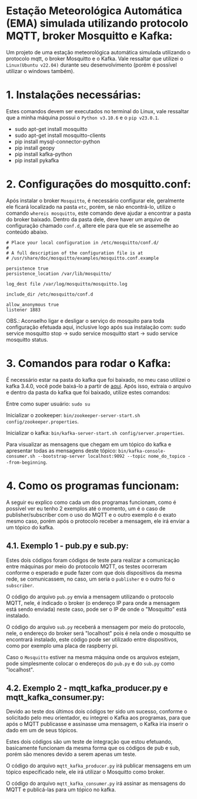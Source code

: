 # Estação Meteorológica Automática (EMA) simulada utilizando protocolo MQTT, broker Mosquitto e Kafka:
Um projeto de uma estação meteorológica automática simulada utilizando o protocolo mqtt, o broker Mosquitto e o Kafka. Vale ressaltar que utilizei o ```Linux(Ubuntu v22.04)``` durante seu desenvolvimento (porém é possível utilizar o windows também).

# 1. Instalações necessárias:
Estes comandos devem ser executados no terminal do Linux, vale ressaltar que a minha máquina possui o ```Python v3.10.6``` e o ```pip v23.0.1```.
- sudo apt-get install mosquitto
- sudo apt-get install mosquitto-clients
- pip install mysql-connector-python
- pip install geopy
- pip install kafka-python
- pip install pykafka

# 2. Configurações do mosquitto.conf:
Após instalar o broker ```Mosquitto```, é necessário configurar ele, geralmente ele ficará localizado na pasta ```etc```, porém, se não encontrá-lo, utilize o comando ```whereis mosquitto```, este comando deve ajudar a encontrar a pasta do broker baixado. Dentro da pasta dele, deve haver um arquivo de configuração chamado ```conf.d```, altere ele para que ele se assemelhe ao conteúdo abaixo.

```
# Place your local configuration in /etc/mosquitto/conf.d/
#
# A full description of the configuration file is at
# /usr/share/doc/mosquitto/examples/mosquitto.conf.example

persistence true
persistence_location /var/lib/mosquitto/

log_dest file /var/log/mosquitto/mosquitto.log

include_dir /etc/mosquitto/conf.d

allow_anonymous true
listener 1883
```
OBS.: Aconselho ligar e desligar o serviço do mosquito para toda configuração efetuada aqui, inclusive logo após sua instalação com:
sudo service mosquitto stop -> sudo service mosquitto start -> sudo service mosquitto status.

# 3. Comandos para rodar o Kafka:
É necessário estar na pasta do kafka que foi baixado, no meu caso utilizei o kafka 3.4.0, você pode baixá-lo a partir de [aqui](https://kafka.apache.org/downloads). Após isso, extraia o arquivo e dentro da pasta do kafka que foi baixado, utilize estes comandos:

Entre como super usuário: ```sudo su```

Inicializar o zookeeper: ```bin/zookeeper-server-start.sh config/zookeeper.properties```.

Inicializar o kafka: ```bin/kafka-server-start.sh config/server.properties```.

Para visualizar as mensagens que chegam em um tópico do kafka e apresentar todas as mensagens deste tópico: ```bin/kafka-console-consumer.sh --bootstrap-server localhost:9092 --topic nome_do_topico --from-beginning```.


# 4. Como os programas funcionam:
A seguir eu explico como cada um dos programas funcionam, como é possível ver eu tenho 2 exemplos até o momento, um é o caso de publisher/subscriber com o uso do MQTT e o outro exemplo é o exato mesmo caso, porém após o protocolo receber a mensagem, ele irá enviar a um tópico do kafka.

## 4.1. Exemplo 1 - pub.py e sub.py:
Estes dois códigos foram códigos de teste para realizar a comunicação entre máquinas por meio do protocolo MQTT, os testes ocorreram conforme o esperado e pude fazer com que dois dispositivos da mesma rede, se comunicassem, no caso, um seria o ```publisher``` e o outro foi o ```subscriber```.

O código do arquivo ```pub.py``` envia a mensagem utilizando o protocolo MQTT, nele, é indicado o broker (o endereço IP para onde a mensagem está sendo enviada) neste caso, pode ser o IP de onde o "Mosquitto" está instalado. 

O código do arquivo ```sub.py``` receberá a mensagem por meio do protocolo, nele, o endereço do broker será "localhost" pois é nela onde o mosquitto se encontrará instalado, este código pode ser utilizado entre dispositivos, como por exemplo uma placa de raspberry pi.

Caso o ```Mosquitto``` estiver na mesma máquina onde os arquivos estejam, pode simplesmente colocar o endereços do ```pub.py``` e do ```sub.py``` como "localhost". 

## 4.2. Exemplo 2 - mqtt_kafka_producer.py e mqtt_kafka_consumer.py:
Devido ao teste dos últimos dois códigos ter sido um sucesso, conforme o solicitado pelo meu orientador, eu integrei o Kafka aos programas, para que após o MQTT publicasse e assinasse uma mensagem, o Kafka iria inserir o dado em um de seus tópicos.

Estes dois códigos são um teste de integração que estou efetuando, basicamente funcionam da mesma forma que os códigos de pub e sub, porém são menores devido a serem apenas um teste.

O código do arquivo ```mqtt_kafka_producer.py``` irá publicar mensagens em um tópico especificado nele, ele irá utilizar o Mosquitto como broker.

O código do arquivo ```mqtt_kafka_consumer.py``` irá assinar as mensagens do MQTT e publicá-las para um tópico no kafka.
